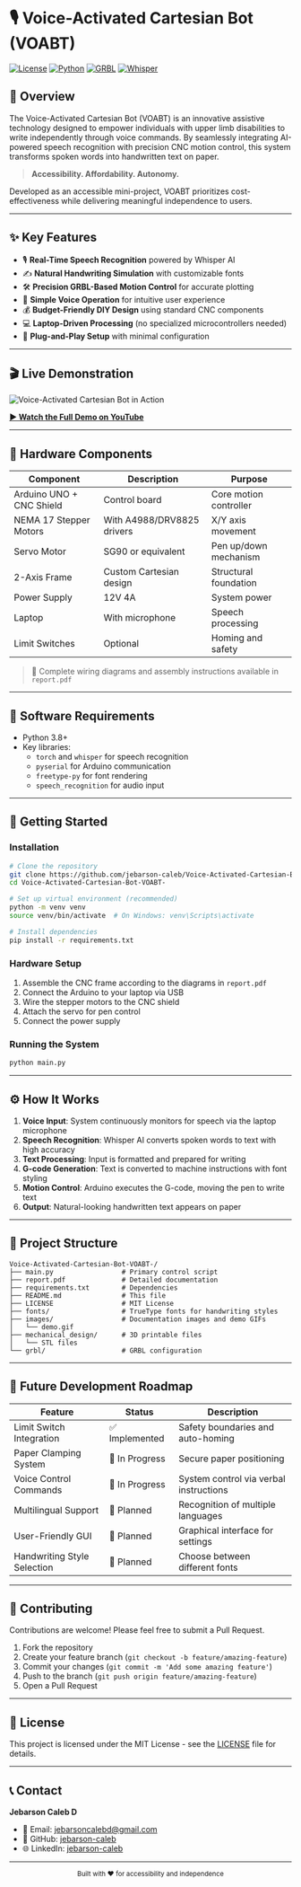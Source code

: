 # 🎙️ Voice-Activated Cartesian Bot (VOABT)

[![License](https://img.shields.io/badge/License-MIT-yellow.svg)](https://opensource.org/licenses/MIT)
[![Python](https://img.shields.io/badge/Python-3.x-blue.svg)](https://www.python.org/)
[![GRBL](https://img.shields.io/badge/GRBL-Compatible-green.svg)](https://github.com/gnea/grbl)
[![Whisper](https://img.shields.io/badge/Whisper-AI-orange.svg)](https://openai.com/research/whisper)

## 📖 Overview

The Voice-Activated Cartesian Bot (VOABT) is an innovative assistive technology designed to empower individuals with upper limb disabilities to write independently through voice commands. By seamlessly integrating AI-powered speech recognition with precision CNC motion control, this system transforms spoken words into handwritten text on paper.

> **Accessibility. Affordability. Autonomy.**

Developed as an accessible mini-project, VOABT prioritizes cost-effectiveness while delivering meaningful independence to users.

---

## ✨ Key Features

- 🎙️ **Real-Time Speech Recognition** powered by Whisper AI
- ✍️ **Natural Handwriting Simulation** with customizable fonts
- 🛠️ **Precision GRBL-Based Motion Control** for accurate plotting
- 🚀 **Simple Voice Operation** for intuitive user experience
- 💰 **Budget-Friendly DIY Design** using standard CNC components
- 💻 **Laptop-Driven Processing** (no specialized microcontrollers needed)
- 🔌 **Plug-and-Play Setup** with minimal configuration

---

## 🎬 Live Demonstration

![Voice-Activated Cartesian Bot in Action](images/demo.gif)

**[▶️ Watch the Full Demo on YouTube](https://youtu.be/OoTsanXN-Rg)**

---

## 🔧 Hardware Components

| Component | Description | Purpose |
|-----------|-------------|---------|
| Arduino UNO + CNC Shield | Control board | Core motion controller |
| NEMA 17 Stepper Motors | With A4988/DRV8825 drivers | X/Y axis movement |
| Servo Motor | SG90 or equivalent | Pen up/down mechanism |
| 2-Axis Frame | Custom Cartesian design | Structural foundation |
| Power Supply | 12V 4A | System power |
| Laptop | With microphone | Speech processing |
| Limit Switches | Optional | Homing and safety |

> 📑 Complete wiring diagrams and assembly instructions available in `report.pdf`

---

## 💾 Software Requirements

- Python 3.8+
- Key libraries:
  - `torch` and `whisper` for speech recognition
  - `pyserial` for Arduino communication
  - `freetype-py` for font rendering
  - `speech_recognition` for audio input

---

## 🚀 Getting Started

### Installation

```bash
# Clone the repository
git clone https://github.com/jebarson-caleb/Voice-Activated-Cartesian-Bot-VOABT-.git
cd Voice-Activated-Cartesian-Bot-VOABT-

# Set up virtual environment (recommended)
python -m venv venv
source venv/bin/activate  # On Windows: venv\Scripts\activate

# Install dependencies
pip install -r requirements.txt
```

### Hardware Setup

1. Assemble the CNC frame according to the diagrams in `report.pdf`
2. Connect the Arduino to your laptop via USB
3. Wire the stepper motors to the CNC shield
4. Attach the servo for pen control
5. Connect the power supply

### Running the System

```bash
python main.py
```

---

## ⚙️ How It Works

1. **Voice Input**: System continuously monitors for speech via the laptop microphone
2. **Speech Recognition**: Whisper AI converts spoken words to text with high accuracy
3. **Text Processing**: Input is formatted and prepared for writing
4. **G-code Generation**: Text is converted to machine instructions with font styling
5. **Motion Control**: Arduino executes the G-code, moving the pen to write text
6. **Output**: Natural-looking handwritten text appears on paper

---

## 📁 Project Structure

```
Voice-Activated-Cartesian-Bot-VOABT-/
├── main.py                 # Primary control script
├── report.pdf              # Detailed documentation
├── requirements.txt        # Dependencies
├── README.md               # This file
├── LICENSE                 # MIT License
├── fonts/                  # TrueType fonts for handwriting styles
├── images/                 # Documentation images and demo GIFs
│   └── demo.gif
├── mechanical_design/      # 3D printable files
│   └── STL files
└── grbl/                   # GRBL configuration
```

---

## 🔮 Future Development Roadmap

| Feature | Status | Description |
|---------|--------|-------------|
| Limit Switch Integration | ✅ Implemented | Safety boundaries and auto-homing |
| Paper Clamping System | 🔄 In Progress | Secure paper positioning |
| Voice Control Commands | 🔄 In Progress | System control via verbal instructions |
| Multilingual Support | 📝 Planned | Recognition of multiple languages |
| User-Friendly GUI | 📝 Planned | Graphical interface for settings |
| Handwriting Style Selection | 📝 Planned | Choose between different fonts |

---

## 🤝 Contributing

Contributions are welcome! Please feel free to submit a Pull Request.

1. Fork the repository
2. Create your feature branch (`git checkout -b feature/amazing-feature`)
3. Commit your changes (`git commit -m 'Add some amazing feature'`)
4. Push to the branch (`git push origin feature/amazing-feature`)
5. Open a Pull Request

---

## 📜 License

This project is licensed under the MIT License - see the [LICENSE](LICENSE) file for details.

---

## 📞 Contact

**Jebarson Caleb D**
- 📧 Email: jebarsoncalebd@gmail.com
- 🔗 GitHub: [jebarson-caleb](https://github.com/jebarson-caleb)
- 🌐 LinkedIn: [jebarson-caleb](https://linkedin.com/in/jebarson-caleb)

---

<p align="center">
  <sub>Built with ❤️ for accessibility and independence</sub>
</p>
